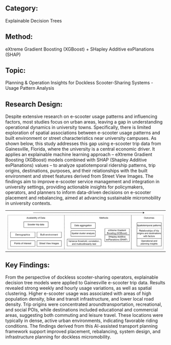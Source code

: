 ## Category: 
Explainable Decision Trees
## Method: 
eXtreme Gradient Boosting (XGBoost) + SHapley Additive exPlanations (SHAP)
## Topic: 
Planning & Operation Insights for Dockless Scooter-Sharing Systems - Usage Pattern Analysis
## Research Design: 
Despite extensive research on e-scooter usage patterns and influencing factors, most studies focus on urban areas, leaving a gap in understanding operational dynamics in university towns. Specifically, there is limited exploration of spatial associations between e-scooter usage patterns and built environment or street characteristics near university campuses. As shown below, this study addresses this gap using e-scooter trip data from Gainesville, Florida, where the university is a central economic driver. It applies an explainable machine learning approach – eXtreme Gradient Boosting (XGBoost) models combined with SHAP (Shapley Additive exPlanations) values – to analyze spatiotemporal ridership patterns, trip origins, destinations, purposes, and their relationships with the built environment and street features derived from Street View Images. The findings aim to improve e-scooter service management and integration in university settings, providing actionable insights for policymakers, operators, and planners to inform data-driven decisions on e-scooter placement and rebalancing, aimed at advancing sustainable micromobility in university contexts.

<table style="margin-left: auto; margin-right: auto;">
  <tr style="text-align: center;">
    <td><img src="Figures/Paper 1.png"></td>
  </tr>
 </table>

## Key Findings: 
From the perspective of dockless scooter-sharing operators, explainable decision tree models were applied to Gainesville e-scooter trip data. Results revealed strong weekly and hourly usage variations, as well as spatial clustering. Higher e-scooter usage was associated with areas of high population density, bike and transit infrastructure, and lower local road density. Trip origins were concentrated aroundtransportation, recreational, and social POIs, while destinations included educational and commercial areas, suggesting both commuting and leisure travel. These locations were typically in dense, active urban environments, indicating favorable riding conditions. The findings derived from this AI-assisted transport planning framework support improved placement, rebalancing, system design, and infrastructure planning for dockless micromobility.
